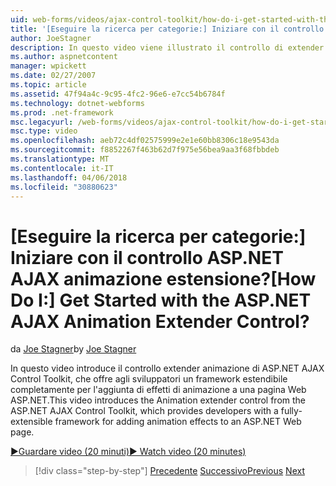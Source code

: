 ```yaml
---
uid: web-forms/videos/ajax-control-toolkit/how-do-i-get-started-with-the-aspnet-ajax-animation-extender-control
title: '[Eseguire la ricerca per categorie:] Iniziare con il controllo ASP.NET AJAX animazione estensione? | Microsoft Docs'
author: JoeStagner
description: In questo video viene illustrato il controllo di extender animazione di ASP.NET AJAX Control Toolkit, che offre agli sviluppatori un framework estendibile completamente per un...
ms.author: aspnetcontent
manager: wpickett
ms.date: 02/27/2007
ms.topic: article
ms.assetid: 47f94a4c-9c95-4fc2-96e6-e7cc54b6784f
ms.technology: dotnet-webforms
ms.prod: .net-framework
msc.legacyurl: /web-forms/videos/ajax-control-toolkit/how-do-i-get-started-with-the-aspnet-ajax-animation-extender-control
msc.type: video
ms.openlocfilehash: aeb72c4df02575999e2e1e60bb8306c18e9543da
ms.sourcegitcommit: f8852267f463b62d7f975e56bea9aa3f68fbbdeb
ms.translationtype: MT
ms.contentlocale: it-IT
ms.lasthandoff: 04/06/2018
ms.locfileid: "30880623"
---
```

<a name="how-do-i-get-started-with-the-aspnet-ajax-animation-extender-control"></a><span data-ttu-id="06dfa-104">[Eseguire la ricerca per categorie:] Iniziare con il controllo ASP.NET AJAX animazione estensione?</span><span class="sxs-lookup"><span data-stu-id="06dfa-104">[How Do I:] Get Started with the ASP.NET AJAX Animation Extender Control?</span></span>
====================
<span data-ttu-id="06dfa-105">da [Joe Stagner](https://github.com/JoeStagner)</span><span class="sxs-lookup"><span data-stu-id="06dfa-105">by [Joe Stagner](https://github.com/JoeStagner)</span></span>

<span data-ttu-id="06dfa-106">In questo video introduce il controllo extender animazione di ASP.NET AJAX Control Toolkit, che offre agli sviluppatori un framework estendibile completamente per l'aggiunta di effetti di animazione a una pagina Web ASP.NET.</span><span class="sxs-lookup"><span data-stu-id="06dfa-106">This video introduces the Animation extender control from the ASP.NET AJAX Control Toolkit, which provides developers with a fully-extensible framework for adding animation effects to an ASP.NET Web page.</span></span>

[<span data-ttu-id="06dfa-107">&#9654;Guardare video (20 minuti)</span><span class="sxs-lookup"><span data-stu-id="06dfa-107">&#9654; Watch video (20 minutes)</span></span>](https://channel9.msdn.com/Blogs/ASP-NET-Site-Videos/how-do-i-get-started-with-the-aspnet-ajax-animation-extender-control)

> [!div class="step-by-step"]
> <span data-ttu-id="06dfa-108">[Precedente](how-do-i-use-the-aspnet-ajax-passwordstrength-extender.md)
> [Successivo](how-do-i-use-the-aspnet-ajax-confirmbutton-extender.md)</span><span class="sxs-lookup"><span data-stu-id="06dfa-108">[Previous](how-do-i-use-the-aspnet-ajax-passwordstrength-extender.md)
[Next](how-do-i-use-the-aspnet-ajax-confirmbutton-extender.md)</span></span>
